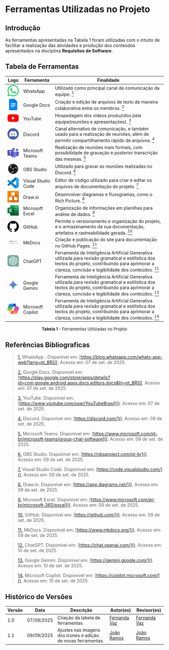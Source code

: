 # Ferramentas Utilizadas no Projeto

## Introdução
As ferramentas apresentadas na Tabela 1 foram utilizadas com o intuito de facilitar a realização das atividades e produção dos conteúdos apresentados na disciplina **Requisitos de Software**.

## Tabela de Ferramentas

| Logo | Ferramenta | Finalidade |
|-------------------------------------------------------|------------|-----------------------------------------------|
| <img src="../../assets/logos/whatsapp.png" width="45"  alt="WhatsApp logo" /> | WhatsApp | Utilizado como principal canal de comunicação da equipe. <a id="anchor_1" href="#FRM1"><sup>1</sup></a> |
| <img src="../../assets/logos/gdocs.png" width="45"  alt="Docs logo" /> | Google Docs | Criação e edição de arquivos de texto de maneira colaborativa entre os membros. <a id="anchor_2" href="#FRM2"><sup>2</sup></a> |
| <img src="../../assets/logos/youtube.png" width="45"  alt="YouTube logo" /> | YouTube | Hospedagem dos vídeos produzidos pela equipe(reuniões e apresentações). <a id="anchor_3" href="#FRM3"><sup>3</sup></a> |
| <img src="../../assets/logos/discord.png" width="45"  alt="Discord logo" /> | Discord | Canal alternativo de comunicação, e também usado para a realização de reuniões, além de permitir compartilhamento rápido de arquivos. <a id="anchor_4" href="#FRM4"><sup>4</sup></a> |
| <img src="../../assets/logos/teams.png" width="45"  alt="Teams logo" /> | Microsoft Teams | Realização de reuniões mais formais, com possibilidade de gravação e posterior transcrição das mesmas. <a id="anchor_5" href="#FRM5"><sup>5</sup></a> |
| <img src="../../assets/logos/OBS.png" width="45"  alt="OBS logo" /> | OBS Studio | Utilizado para gravar as reuniões realizadas no Discord. <a id="anchor_6" href="#FRM6"><sup>6</sup></a> |
| <img src="../../assets/logos/vscode.png" width="45"  alt="VSCode logo" /> | Visual Studio Code | Editor de código utilizado para criar e editar os arquivos de documentação do projeto. <a id="anchor_7" href="#FRM7"><sup>7</sup></a> |
| <img src="../../assets/logos/drawio.png" width="45"  alt="Draw.io logo" /> | Draw.io | Desenvolver diagramas e fluxogramas, como o Rich Picture. <a id="anchor_8" href="#FRM8"><sup>8</sup></a> |
| <img src="../../assets/logos/excel.png" width="45"  alt="Excel logo" /> | Microsoft Excel | Organização de informações em planilhas para análise de dados. <a id="anchor_9" href="#FRM9"><sup>9</sup></a> |
| <img src="../../assets/logos/github1.png" width="45"  alt="GitHub logo" /> | GitHub | Permite o versionamento e organização do projeto, e o armazenamento da sua documentação, artefatos e rastreabilidade gerada. <a id="anchor_10" href="#FRM10"><sup>10</sup></a> |
| <img src="../../assets/logos/mkdocs.png" width="45"  alt="MkDocs logo" /> | MkDocs | Criação e publicação do site para documentação no GitHub Pages. <a id="anchor_11" href="#FRM11"><sup>11</sup></a> |
| <img src="../../assets/logos/chatgpt.png" width="45"  alt="ChatGPT logo" /> | ChatGPT | Ferramenta de Inteligência Artificial Generativa utilizada para revisão gramatical e estilística dos textos do projeto, contribuindo para aprimorar a clareza, concisão e legibilidade dos conteúdos. <a id="anchor_12" href="#FRM12"><sup>11</sup></a> |
| <img src="../../assets/logos/gemini.png" width="45"  alt="Google Gemini logo" /> | Google Gemini | Ferramenta de Inteligência Artificial Generativa utilizada para revisão gramatical e estilística dos textos do projeto, contribuindo para aprimorar a clareza, concisão e legibilidade dos conteúdos. <a id="anchor_13" href="#FRM11"><sup>13</sup></a> |
| <img src="../../assets/logos/copilot.png" width="45"  alt="Microsoft Copilot logo" /> | Microsoft Copilot | Ferramenta de Inteligência Artificial Generativa utilizada para revisão gramatical e estilística dos textos do projeto, contribuindo para aprimorar a clareza, concisão e legibilidade dos conteúdos. <a id="anchor_14" href="#FRM14"><sup>14</sup></a> |


<font size="2"><p style="text-align: center"><b>Tabela 1</b> - Ferramentas Utilizadas no Projeto</p></font>


## Referências Bibliograficas
><a id="FRM1" href="#anchor_1">1.</a>  WhatsApp . Disponível em: [https://blog.whatsapp.com/whats-app-web?lang=pt_BR](). Acesso em: 07 de set. de 2025.

><a id="FRM2" href="#anchor_2">2.</a> Google Docs. Disponível em: [https://play.google.com/store/apps/details?id=com.google.android.apps.docs.editors.docs&hl=pt_BR](). Acesso em: 07 de set. de 2025.

><a id="FRM3" href="#anchor_3">3.</a> YouTube. Disponível em: [https://www.youtube.com/user/YouTubeBrasil](). Acesso em: 07 de set. de 2025.

><a id="FRM4" href="#anchor_4">4.</a> Discord. Disponível em: [https://discord.com/](). Acesso em: 09 de set. de 2025.

><a id="FRM5" href="#anchor_5">5.</a> Microsoft Teams. Disponível em: [https://www.microsoft.com/pt-br/microsoft-teams/group-chat-software](). Acesso em: 09 de set. de 2025.

><a id="FRM6" href="#anchor_6">6.</a> OBS Studio. Disponível em: [https://obsproject.com/pt-br](). Acesso em: 09 de set. de 2025.

><a id="FRM7" href="#anchor_7">7.</a> Visual Studio Code. Disponível em: [https://code.visualstudio.com/](). Acesso em: 09 de set. de 2025.

><a id="FRM8" href="#anchor_8">8.</a> Draw.io. Disponível em: [https://app.diagrams.net/](). Acesso em: 09 de set. de 2025.

><a id="FRM9" href="#anchor_9">9.</a> Microsoft Excel. Disponível em: [https://www.microsoft.com/pt-br/microsoft-365/excel](). Acesso em: 09 de set. de 2025.

><a id="FRM10" href="#anchor_10">10.</a> GitHub. Disponível em: [https://github.com/](). Acesso em: 09 de set. de 2025.

><a id="FRM11" href="#anchor_11">11.</a> MkDocs. Disponível em: [https://www.mkdocs.org/](). Acesso em: 09 de set. de 2025.

><a id="FRM12" href="#anchor_12">12.</a> ChatGPT. Disponível em: [https://chat.openai.com/](). Acesso em: 10 de set. de 2025.

><a id="FRM13" href="#anchor_13">13.</a> Google Gemini. Disponível em: [https://gemini.google.com/](). Acesso em: 10 de set. de 2025.

><a id="FRM14" href="#anchor_14">14.</a> Microsoft Copilot. Disponível em: [https://copilot.microsoft.com/](). Acesso em: 10 de set. de 2025.

## Histórico de Versões

| Versão | Data | Descrição | Autor(es) | Revisor(es) |
|--------|------|-----------|-----------|-------------|
| 1.0 | 07/09/2025 | Criação da tabela de ferramentas  | [Fernanda Vaz](https://github.com/Fernandavazgit1) | [Fernanda Vaz ](https://github.com/Fernandavazgit1) |
| 1.1 | 09/09/2025 | Ajustes nas imagens dos ícones e adição de novas ferramentas. | [João Ramos](https://github.com/joaoramos) | [João Ramos](https://github.com/joaoramos) |
